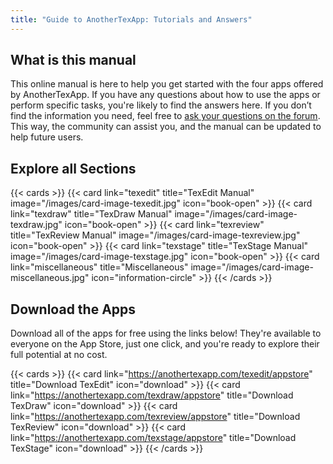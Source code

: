 ```yaml
---
title: "Guide to AnotherTexApp: Tutorials and Answers"
---
```


## What is this manual

This online manual is here to help you get started with the four apps offered by AnotherTexApp. If you have any questions about how to use the apps or perform specific tasks, you're likely to find the answers here. If you don’t find the information you need, feel free to [ask your questions on the forum](https://forum.anothertexapp.com). This way, the community can assist you, and the manual can be updated to help future users.

## Explore all Sections

{{< cards >}}
  {{< card link="texedit" title="TexEdit Manual" image="/images/card-image-texedit.jpg" icon="book-open" >}}
  {{< card link="texdraw" title="TexDraw Manual" image="/images/card-image-texdraw.jpg" icon="book-open" >}}
  {{< card link="texreview" title="TexReview Manual" image="/images/card-image-texreview.jpg" icon="book-open" >}}
  {{< card link="texstage" title="TexStage Manual" image="/images/card-image-texstage.jpg" icon="book-open" >}}
  {{< card link="miscellaneous" title="Miscellaneous" image="/images/card-image-miscellaneous.jpg" icon="information-circle" >}}
{{< /cards >}}

## Download the Apps

Download all of the apps for free using the links below! They're available to everyone on the App Store, just one click, and you're ready to explore their full potential at no cost.

{{< cards >}}
  {{< card link="https://anothertexapp.com/texedit/appstore" title="Download TexEdit" icon="download" >}}
  {{< card link="https://anothertexapp.com/texdraw/appstore" title="Download TexDraw" icon="download" >}}
  {{< card link="https://anothertexapp.com/texreview/appstore" title="Download TexReview" icon="download" >}}
  {{< card link="https://anothertexapp.com/texstage/appstore" title="Download TexStage" icon="download" >}}
{{< /cards >}}
